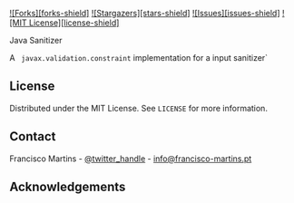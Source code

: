 [![Forks][forks-shield]][forks-url]
[![Stargazers][stars-shield]][stars-url]
[![Issues][issues-shield]][issues-url]
[![MIT License][license-shield]][license-url]

Java Sanitizer

A ``` javax.validation.constraint``` implementation for a input sanitizer`

## License

Distributed under the MIT License. See `LICENSE` for more information.

## Contact

Francisco Martins - [@twitter_handle](https://twitter.com/0xfcmartins) - info@francisco-martins.pt

## Acknowledgements
[forks-url]: https://github.com/0xfcmartins/jsanitize/network/members
[stars-url]: https://github.com/0xfcmartins/jsanitize/stargazers
[issues-url]: https://github.com/0xfcmartins/jsanitize/issues
[license-url]: https://github.com/0xfcmartins/jsanitize/blob/master/LICENSE.txt